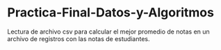 # Practica-Final-Datos-y-Algoritmos
Lectura de archivo csv para calcular el mejor promedio de notas en un archivo de registros con las notas de estudiantes.
